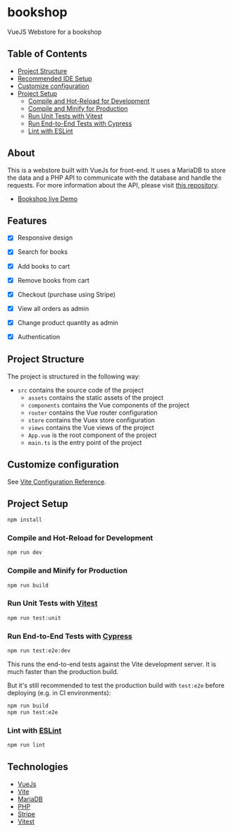 # bookshop

VueJS Webstore for a bookshop

## Table of Contents

- [Project Structure](#project-structure)
- [Recommended IDE Setup](#recommended-ide-setup)
- [Customize configuration](#customize-configuration)
- [Project Setup](#project-setup)
  - [Compile and Hot-Reload for Development](#compile-and-hot-reload-for-development)
  - [Compile and Minify for Production](#compile-and-minify-for-production)
  - [Run Unit Tests with Vitest](#run-unit-tests-with-vitest)
  - [Run End-to-End Tests with Cypress](#run-end-to-end-tests-with-cypress)
  - [Lint with ESLint](#lint-with-eslint)

## About

This is a webstore built with VueJs for front-end. It uses a MariaDB to store the data and a PHP API to communicate with the database and handle the requests. For more information about the API, please visit [this repository](https://github.com/jamal-alkharrat/bookshop-php-api).

- [Bookshop live Demo](https://bookshop-weld.vercel.app/)

## Features

- [x] Responsive design
- [x] Search for books
- [x] Add books to cart
- [x] Remove books from cart
- [x] Checkout (purchase using Stripe)
- [x] View all orders as admin
- [x] Change product quantity as admin
- [x] Authentication


## Project Structure

The project is structured in the following way:

- `src` contains the source code of the project
  - `assets` contains the static assets of the project
  - `components` contains the Vue components of the project
  - `router` contains the Vue router configuration
  - `store` contains the Vuex store configuration
  - `views` contains the Vue views of the project
  - `App.vue` is the root component of the project
  - `main.ts` is the entry point of the project


## Customize configuration

See [Vite Configuration Reference](https://vitejs.dev/config/).

## Project Setup

```sh
npm install
```

### Compile and Hot-Reload for Development

```sh
npm run dev
```

### Compile and Minify for Production

```sh
npm run build
```

### Run Unit Tests with [Vitest](https://vitest.dev/)

```sh
npm run test:unit
```

### Run End-to-End Tests with [Cypress](https://www.cypress.io/)

```sh
npm run test:e2e:dev
```

This runs the end-to-end tests against the Vite development server.
It is much faster than the production build.

But it's still recommended to test the production build with `test:e2e` before deploying (e.g. in CI environments):

```sh
npm run build
npm run test:e2e
```

### Lint with [ESLint](https://eslint.org/)

```sh
npm run lint
```

## Technologies

- [VueJs](https://vuejs.org/)
- [Vite](https://vitejs.dev/)
- [MariaDB](https://mariadb.org/)
- [PHP](https://www.php.net/)
- [Stripe](https://stripe.com/)
- [Vitest](https://vitest.dev/)

